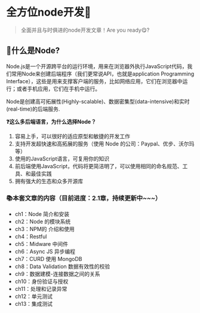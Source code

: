 # 全方位node开发🚀

> 全面并且与时俱进的node开发文章！Are you ready😋?

## 🔔什么是Node?

Node.js是一个开源跨平台的运行环境，用来在浏览器外执行JavaScript代码，我们常用Node来创建后端程序（我们更常说API，也就是application Programming Interface），这些是用来支撑客户端的服务，比如网络应用，它们在浏览器中运行；或者手机应用，它们在手机中运行。

Node是创建高可拓展性(Highly-scalable)、数据密集型(data-intensive)和实时(real-time)的后端服务.

**❓这么多后端语言，为什么选择Node？**

1. 容易上手，可以很好的适应原型和敏捷的开发工作
2. 支持开发超快速和高拓展的服务（使用 Node 的公司：Paypal、优步、沃尔玛等）
3. 使用的JavaScript语言，可复用你的知识
4. 前后端使用JavaScript，代码将更简洁明了，可以使用相同的命名规范、工具、和最佳实践
5. 拥有强大的生态和众多开源库

### 📚本套文章的内容（目前进度：2.1章，持续更新中~~~）
- ch1：Node 简介和安装
- ch2：Node 的模块系统
- ch3：NPM的 介绍和使用
- ch4：Restful
- ch5：Midware 中间件
- ch6：Async JS 异步编程
- ch7：CURD 使用 MongoDB
- ch8：Data Validation 数据有效性的校验
- ch9：数据建模-连接数据之间的关系
- ch10：身份验证与授权
- ch11：处理和记录异常
- ch12：单元测试
- ch13：集成测试

